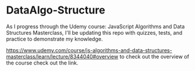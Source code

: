 # DataAlgo-Structure

As I progress through the Udemy course: JavaScript Algorithms and Data Structures Masterclass, I'll be updating this repo with quizzes, tests, and practice to demonstrate my knowledge. 

https://www.udemy.com/course/js-algorithms-and-data-structures-masterclass/learn/lecture/8344040#overview to check out the overview of the course check out the link.
